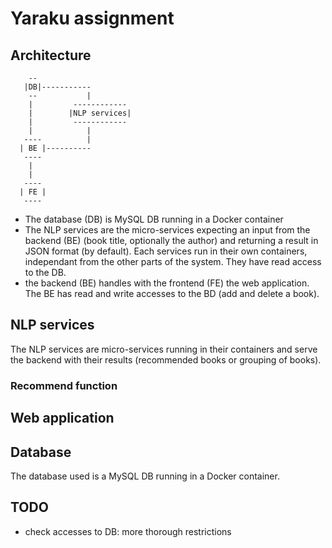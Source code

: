 # Yaraku assignment

## Architecture

``` 
    --
   |DB|-----------
    --           |
    |         ------------
    |        |NLP services|
    |         ------------ 
    |            |
   ----          |
  | BE |----------  
   ----  
    |
    |
   ----
  | FE |
   ----
```
- The database (DB) is MySQL DB running in a Docker container
- The NLP services are the micro-services expecting an input from the backend
(BE) (book title, optionally the author) and returning a result in JSON format
(by default). Each services run in their own containers, independant from the 
other parts of the system. They have read access to the DB.
- the backend (BE) handles with the frontend (FE) the web application. The BE 
has read and write accesses to the BD (add and delete a book). 

## NLP services
The NLP services are micro-services running in their containers and serve the
backend with their results (recommended books or grouping of books).

### Recommend function

## Web application


## Database
The database used is a MySQL DB running in a Docker container.


## TODO
- check accesses to DB: more thorough restrictions
